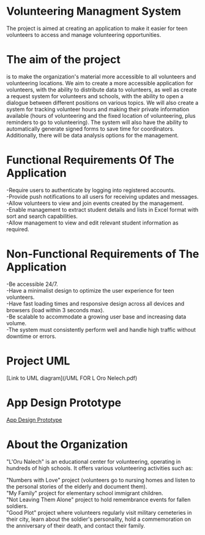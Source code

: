 # Volunteering Managment System
The project is aimed at creating an application to make it easier for teen volunteers to access and manage volunteering opportunities. 

# The aim of the project
 is to make the organization's material more accessible to all volunteers and volunteering locations. We aim to create a more accessible application for volunteers, with the ability to distribute data to volunteers, as well as create a request system for volunteers and schools, with the ability to open a dialogue between different positions on various topics. We will also create a system for tracking volunteer hours and making their private information available (hours of volunteering and the fixed location of volunteering, plus reminders to go to volunteering). The system will also have the ability to automatically generate signed forms to save time for coordinators. Additionally, there will be data analysis options for the management.

# Functional Requirements Of The Application
-Require users to authenticate by logging into registered accounts.  
-Provide push notifications to all users for receiving updates and messages.  
-Allow volunteers to view and join events created by the management.  
-Enable management to extract student details and lists in Excel format with sort and search capabilities.  
-Allow management to view and edit relevant student information as required.  

# Non-Functional Requirements of The Application
-Be accessible 24/7.  
-Have a minimalist design to optimize the user experience for teen volunteers.  
-Have fast loading times and responsive design across all devices and browsers (load within 3 seconds max).  
-Be scalable to accommodate a growing user base and increasing data volume.  
-The system must consistently perform well and handle high traffic without downtime or errors.  

# Project UML
[Link to UML diagram](/UML FOR L Oro Nelech.pdf)

# App Design Prototype
[App Design Prototype](https://app.uizard.io/p/be144ca1)

# About the Organization 
"L'Oru Nalech" is an educational center for volunteering, operating in hundreds of high schools. It offers various volunteering activities such as:

"Numbers with Love" project (volunteers go to nursing homes and listen to the personal stories of the elderly and document them).  
"My Family" project for elementary school immigrant children.  
"Not Leaving Them Alone" project to hold remembrance events for fallen soldiers.  
"Good Plot" project where volunteers regularly visit military cemeteries in their city, learn about the soldier's personality, hold a commemoration on the anniversary of their death, and contact their family.  

